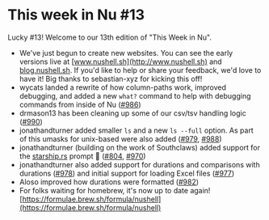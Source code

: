 # This week in Nu #13

Lucky #13! Welcome to our 13th edition of "This Week in Nu".

- We've just begun to create new websites. You can see the early versions live at [www.nushell.sh](http://www.nushell.sh) and [blog.nushell.sh](http://blog.nushell.sh). If you'd like to help or share your feedback, we'd love to have it! Big thanks to sebastian-xyz for kicking this off!
- wycats landed a rewrite of how column-paths work, improved debugging, and added a new `what?` command to help with debugging commands from inside of Nu ([#986](https://github.com/nushell/nushell/pull/986))
- drmason13 has been cleaning up some of our csv/tsv handling logic ([#990](https://github.com/nushell/nushell/pull/990))
- jonathandturner added smaller `ls` and a new `ls --full` option. As part of this umasks for unix-based were also added ([#979](https://github.com/nushell/nushell/pull/979), [#988](https://github.com/nushell/nushell/pull/988))
- jonathandturner (building on the work of Southclaws) added support for the [starship.rs](http://starship.rs) prompt 🚀 ([#804](https://github.com/nushell/nushell/pull/804), [#970](https://github.com/nushell/nushell/pull/970))
- jonathandturner also added support for durations and comparisons with durations ([#978](https://github.com/nushell/nushell/pull/978)) and initial support for loading Excel files ([#977](https://github.com/nushell/nushell/pull/977))
- Aloso improved how durations were formatted ([#982](https://github.com/nushell/nushell/pull/982))
- For folks waiting for homebrew, it's now up to date again! [https://formulae.brew.sh/formula/nushell](https://formulae.brew.sh/formula/nushell)
